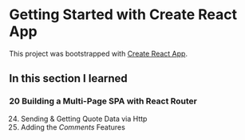 # Getting Started with Create React App

This project was bootstrapped with [Create React App](https://github.com/facebook/create-react-app).

## In this section I learned
### 20 Building a Multi-Page SPA with React Router
24. Sending & Getting Quote Data via Http
25. Adding the _Comments_ Features